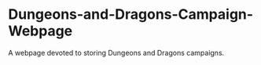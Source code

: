 # Dungeons-and-Dragons-Campaign-Webpage
A webpage devoted to storing Dungeons and Dragons campaigns.
